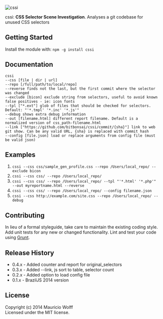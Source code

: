 ![cssi](https://dl.dropboxusercontent.com/u/463427/cssi_logo.png)

cssi: **CSS Selector Scene Investigation**. Analyses a git codebase for unused CSS selectors

## Getting Started
Install the module with: `npm -g install cssi`

## Documentation
```
cssi
--css [file | dir | url]
--repo [/full/path/to/local/repo]
--reverse finds not the last, but the first commit where the selector was changed
--exclude [bicon] exclude string from selectors, useful to avoid known false positives - ie: icon fonts
--tpl ["*.ext"] glob of files that should be checked for selectors. Default: "'*.tmpl' '*.inc' '*.js'"
--debug shows extra debug information
--out [filename.html] different report filename. Default is a normalized version of css_path-filename.html
--link ["https://github.com/bitbonsai/cssi/commit/{sha}"] link to web git show. Can be any valid URL, {sha} is replaced with commit hash
--config [file.json] load or replace arguments from config file (must be valid json)
```

## Examples
1. `cssi --css css/sample_gen_profile.css --repo /Users/local_repo/ --exclude bicon`
2. `cssi --css css/ --repo /Users/local_repo/`
3. `cssi --css css/ --repo /Users/local_repo/ --tpl "'*.html' '*.php'" --out myreportname.html --reverse`
4. `cssi --css css/ --repo /Users/local_repo/ --config filename.json`
5. `cssi --css http://example.com/site.css --repo /Users/local_repo/ --debug`


## Contributing
In lieu of a formal styleguide, take care to maintain the existing coding style. Add unit tests for any new or changed functionality. Lint and test your code using [Grunt](http://gruntjs.com/).

## Release History
- 0.4.x - Added counter and report for original_selectors
- 0.3.x - Added --link, js sort to table, selector count
- 0.2.x - Added option to load config file
- 0.1.x - BrazilJS 2014 version

## License
Copyright (c) 2014 Mauricio Wolff  
Licensed under the MIT license.
